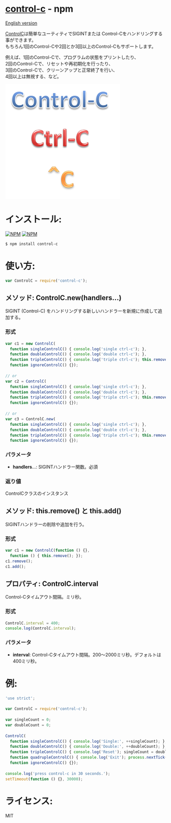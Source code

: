 [control-c](https://www.npmjs.com/package/control-c) - npm
====

[English version](README.md#readme)

[ControlC](https://www.npmjs.com/package/control-c)は簡単なユーティティでSIGINTまたは
Control-Cをハンドリングする事ができます。<br/>
もちろん1回のControl-Cや2回とか3回以上のControl-Cもサポートします。

例えば、1回のControl-Cで、プログラムの状態をプリントしたり、<br/>
2回のControl-Cで、リセットや再初期化を行ったり、<br/>
3回のControl-Cで、クリーンアップと正常終了を行い、<br/>
4回以上は無視する、など。

![control-c.png](images/control-c.png)


# インストール:

[![NPM](https://nodei.co/npm/control-c.png?downloads=true&downloadRank=true&stars=true)](https://nodei.co/npm/control-c/)
[![NPM](https://nodei.co/npm-dl/control-c.png?height=2)](https://nodei.co/npm/control-c/)

```bash
$ npm install control-c
```


# 使い方:

```js
var ControlC = require('control-c');
```

## メソッド: ControlC.new(handlers...)

  SIGINT (Control-C) をハンドリングする新しいハンドラーを新規に作成して追加する。

### 形式

```js
var c1 = new ControlC(
  function singleControlC() { console.log('single ctrl-c'); },
  function doubleControlC() { console.log('double ctrl-c'); },
  function tripleControlC() { console.log('triple ctrl-c'); this.remove(); },
  function ignoreControlC() {});

// or
var c2 = ControlC(
  function singleControlC() { console.log('single ctrl-c'); },
  function doubleControlC() { console.log('double ctrl-c'); },
  function tripleControlC() { console.log('triple ctrl-c'); this.remove(); },
  function ignoreControlC() {});

// or
var c3 = ControlC.new(
  function singleControlC() { console.log('single ctrl-c'); },
  function doubleControlC() { console.log('double ctrl-c'); },
  function tripleControlC() { console.log('triple ctrl-c'); this.remove(); },
  function ignoreControlC() {});
```

### パラメータ

  + **handlers**...: SIGINTハンドラー関数。必須

### 返り値

  ControlCクラスのインスタンス

## メソッド: this.remove() と this.add()

  SIGINTハンドラーの削除や追加を行う。

### 形式

```js
var c1 = new ControlC(function () {},
  function () { this.remove(); });
c1.remove();
c1.add();
```

## プロパティ: ControlC.interval

  Control-Cタイムアウト間隔。ミリ秒。

### 形式

```js
ControlC.interval = 400;
console.log(ControlC.interval);
```

### パラメータ

  + **interval**: Control-Cタイムアウト間隔。200～2000ミリ秒。デフォルトは400ミリ秒。

# 例:

```js
'use strict';

var ControlC = require('control-c');

var singleCount = 0;
var doubleCount = 0;

ControlC(
  function singleControlC() { console.log('Single:', ++singleCount); },
  function doubleControlC() { console.log('Double:', ++doubleCount); },
  function tripleControlC() { console.log('Reset'); singleCount = doubleCount = 0; },
  function quadrupleControlC() { console.log('Exit'); process.nextTick(process.exit); },
  function ignoreControlC() {});

console.log('press control-c in 30 seconds.');
setTimeout(function () {}, 30000);
```

# ライセンス:

  MIT
